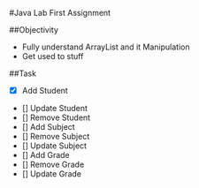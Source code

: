 #Java Lab First Assignment

##Objectivity

- Fully understand ArrayList and it Manipulation
- Get used to stuff

##Task

- [x] Add Student
- [] Update Student 
- [] Remove Student
- [] Add Subject
- [] Remove Subject 
- [] Update Subject 
- [] Add Grade
- [] Remove Grade 
- [] Update Grade 


